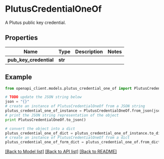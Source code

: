 # PlutusCredentialOneOf

A Plutus public key credential.

## Properties
Name | Type | Description | Notes
------------ | ------------- | ------------- | -------------
**pub_key_credential** | **str** |  | 

## Example

```python
from openapi_client.models.plutus_credential_one_of import PlutusCredentialOneOf

# TODO update the JSON string below
json = "{}"
# create an instance of PlutusCredentialOneOf from a JSON string
plutus_credential_one_of_instance = PlutusCredentialOneOf.from_json(json)
# print the JSON string representation of the object
print PlutusCredentialOneOf.to_json()

# convert the object into a dict
plutus_credential_one_of_dict = plutus_credential_one_of_instance.to_dict()
# create an instance of PlutusCredentialOneOf from a dict
plutus_credential_one_of_form_dict = plutus_credential_one_of.from_dict(plutus_credential_one_of_dict)
```
[[Back to Model list]](../README.md#documentation-for-models) [[Back to API list]](../README.md#documentation-for-api-endpoints) [[Back to README]](../README.md)


